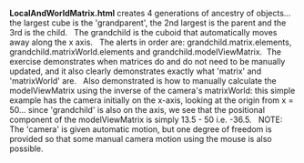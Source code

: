 __LocalAndWorldMatrix.html__ creates 4 generations of ancestry of objects... the largest cube is the 'grandparent', the 2nd largest is the parent and the 3rd is the child. &nbsp; The grandchild is the cuboid that automatically moves away along the x axis. &nbsp; The alerts in order are: grandchild.matrix.elements, grandchild.matrixWorld.elements and grandchild.modelViewMatrix. &nbsp;The exercise demonstrates when matrices do and do not need to be manually updated, and it also clearly demonstrates exactly what 'matrix' and 'matrixWorld' are. &nbsp; Also demonstrated is how to manually calculate the modelViewMatrix using the inverse of the camera's matrixWorld: this simple example has the camera initially on the x-axis, looking at the origin from x = 50... since 'grandchild' is also on the axis, we see that the positional component of the modelViewMatrix is simply 13.5 - 50 i.e. -36.5. &nbsp; NOTE: The 'camera' is given automatic motion, but one degree of freedom is provided so that some manual camera motion using the mouse is also possible.
